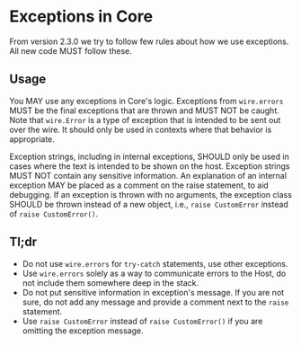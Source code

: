 # Exceptions in Core

From version 2.3.0 we try to follow few rules about how we use exceptions. All new
code MUST follow these.

## Usage

You MAY use any exceptions in Core's logic. Exceptions from `wire.errors` MUST be
the final exceptions that are thrown and MUST NOT be caught. Note that `wire.Error`
is a type of exception that is intended to be sent out over the wire. It should only
be used in contexts where that behavior is appropriate.

Exception strings, including in internal exceptions, SHOULD only be used in cases
where the text is intended to be shown on the host. Exception strings MUST NOT
contain any sensitive information. An explanation of an internal exception MAY be
placed as a comment on the raise statement, to aid debugging. If an exception is
thrown with no arguments, the exception class SHOULD be thrown instead of a new
object, i.e., `raise CustomError` instead of `raise CustomError()`.

## Tl;dr

- Do not use `wire.errors` for `try-catch` statements, use other exceptions.
- Use `wire.errors` solely as a way to communicate errors to the Host, do not include
them somewhere deep in the stack.
- Do not put sensitive information in exception's message. If you are not sure, do not
add any message and provide a comment next to the `raise` statement.
- Use `raise CustomError` instead of `raise CustomError()` if you are omitting the
exception message.
